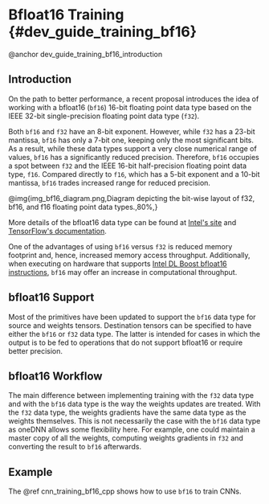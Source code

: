 Bfloat16 Training {#dev_guide_training_bf16}
==============================

@anchor dev_guide_training_bf16_introduction

## Introduction

On the path to better performance, a recent proposal introduces the idea of
working with a bfloat16 (`bf16`) 16-bit floating point data type based on the
IEEE 32-bit single-precision floating point data type (`f32`).

Both `bf16` and `f32` have an 8-bit exponent. However, while `f32` has a 23-bit
mantissa, `bf16` has only a 7-bit one, keeping only the most significant bits.
As a result, while these data types support a very close numerical range of
values, `bf16` has a significantly reduced precision. Therefore, `bf16`
occupies a spot between `f32` and the IEEE 16-bit half-precision floating point
data type, `f16`. Compared directly to `f16`, which has a 5-bit exponent and a
10-bit mantissa, `bf16` trades increased range for reduced precision.

@img{img_bf16_diagram.png,Diagram depicting the bit-wise layout of f32\, bf16\, and f16 floating point data types.,80%,}

More details of the bfloat16 data type can be found at
[Intel's site](https://www.intel.com/content/dam/develop/external/us/en/documents/bf16-hardware-numerics-definition-white-paper.pdf)
and [TensorFlow's documentation](https://cloud.google.com/tpu/docs/bfloat16).

One of the advantages of using `bf16` versus `f32` is reduced memory
footprint and, hence, increased memory access throughput.  Additionally, when
executing on hardware that supports
[Intel DL Boost bfloat16 instructions](https://www.intel.com/content/dam/develop/external/us/en/documents/architecture-instruction-set-extensions-programming-reference.pdf),
`bf16` may offer an increase in computational throughput.

## bfloat16 Support

Most of the primitives have been updated to support the `bf16` data type for
source and weights tensors. Destination tensors can be specified to have either
the `bf16` or `f32` data type. The latter is intended for cases in which the
output is to be fed to operations that do not support bfloat16 or require
better precision.

## bfloat16 Workflow

The main difference between implementing training with the `f32` data type and
with the `bf16` data type is the way the weights updates are treated. With the
`f32` data type, the weights gradients have the same data type as the weights
themselves. This is not necessarily the case with the `bf16` data type as
oneDNN allows some flexibility here. For example, one could maintain a
master copy of all the weights, computing weights gradients in `f32` and
converting the result to `bf16` afterwards.

## Example

The @ref cnn_training_bf16_cpp shows how to use `bf16` to train CNNs.
